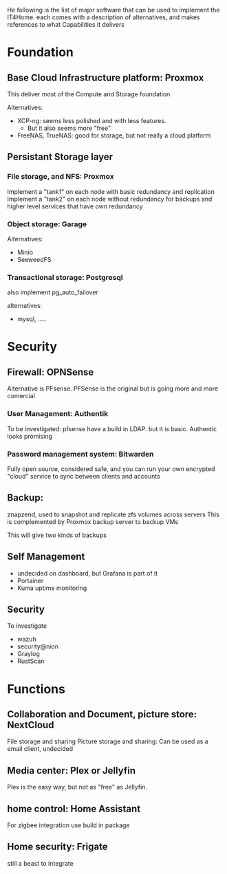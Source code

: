 He following is the list of major software that can be used to implement the IT4Home. each comes with a description of alternatives, and makes references to what Capabilities it delivers

# Foundation

## Base Cloud Infrastructure platform: Proxmox

This  deliver most of the Compute and Storage foundation

Alternatives:

- XCP-ng: seems less polished and with less features. 
  - But it also seems more "free"
- FreeNAS, TrueNAS: good for storage, but not really a cloud platform

## Persistant Storage layer

### File storage, and NFS: Proxmox

Implement a "tank1" on each node with basic redundancy and replication
Implement a "tank2" on each node without redundancy for backups and higher level services that have own redundancy

### Object storage: Garage

Alternatives:
- Minio
- SeeweedFS

### Transactional storage: Postgresql

also implement pg_auto_failover

alternatives:
- mysql, .....

# Security

## Firewall: OPNSense

Alternative is PFsense. PFSense is the original but is going more and more comercial

### User Management: Authentik

To be investigated:
pfsense have a build in LDAP. but it is basic. Authentic looks promising

### Password management system: Bitwarden
Fully open source, considered safe, and you can run your own encrypted "cloud" service to sync between clients and accounts


## Backup: 

znapzend, used to snapshot and replicate zfs volumes across servers
This is complemented by Proxmox backup server to backup VMs

This will give two kinds of backups

## Self Management
- undecided on dashboard, but Grafana is part of it
- Portainer
- Kuma uptime monitoring

## Security

To investigate
- wazuh
- security@nion
- Graylog
- RustScan

# Functions

## Collaboration and Document, picture store: NextCloud

File storage and sharing
Picture storage and sharing: 
Can be used as a email client, undecided 

## Media center: Plex or Jellyfin

Plex is the easy way, but not as "free" as Jellyfin.

## home control: Home Assistant

For zigbee integration use build in package

## Home security: Frigate

still a beast to integrate

